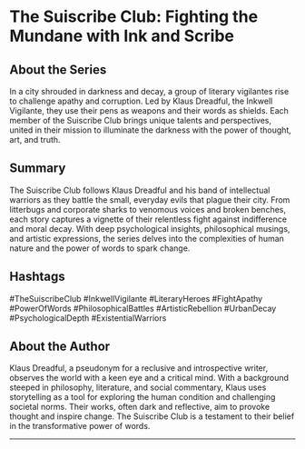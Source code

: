 # The Suiscribe Club: Fighting the Mundane with Ink and Scribe

## About the Series

In a city shrouded in darkness and decay, a group of literary vigilantes rise to challenge apathy and corruption. Led by Klaus Dreadful, the Inkwell Vigilante, they use their pens as weapons and their words as shields. Each member of the Suiscribe Club brings unique talents and perspectives, united in their mission to illuminate the darkness with the power of thought, art, and truth.

## Summary

The Suiscribe Club follows Klaus Dreadful and his band of intellectual warriors as they battle the small, everyday evils that plague their city. From litterbugs and corporate sharks to venomous voices and broken benches, each story captures a vignette of their relentless fight against indifference and moral decay. With deep psychological insights, philosophical musings, and artistic expressions, the series delves into the complexities of human nature and the power of words to spark change.

## Hashtags

#TheSuiscribeClub #InkwellVigilante #LiteraryHeroes #FightApathy #PowerOfWords #PhilosophicalBattles #ArtisticRebellion #UrbanDecay #PsychologicalDepth #ExistentialWarriors

## About the Author

Klaus Dreadful, a pseudonym for a reclusive and introspective writer, observes the world with a keen eye and a critical mind. With a background steeped in philosophy, literature, and social commentary, Klaus uses storytelling as a tool for exploring the human condition and challenging societal norms. Their works, often dark and reflective, aim to provoke thought and inspire change. The Suiscribe Club is a testament to their belief in the transformative power of words.

---

